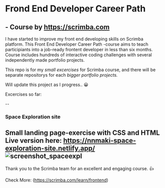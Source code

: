 # Frond End Developer Career Path 
## - Course by https://scrimba.com

I have started to improve my front end developing skills on Scrimba platform. This Front End Developer Career Path -course aims to teach participiants into a job-ready frontent developer in less than six months. Course includes hundreds of interactive coding challenges with several independently made portfolio projects. 

This repo is for my <em>small excercises</em> for Scrimba course, and there will be separate repositorys for each <em>bigger portfolio projects.</em>

Will update this project as I progress.. 😀

Excercises so far:

--
### Space Exploration site
Small landing page-exercise with CSS and HTML
Live version here: https://nnmaki-space-exploration-site.netlify.app/
![screenshot_spaceexpl](https://github.com/user-attachments/assets/5e8f8cdd-73eb-404c-a157-51752f20072a)
--

Thank you to the Scrimba team for an excellent and engaging course. 👍

Check More: (https://scrimba.com/learn/frontend)
